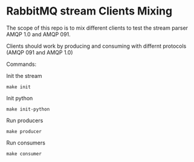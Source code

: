 # RabbitMQ stream Clients Mixing

The scope of this repo is to mix different clients to test the stream parser AMQP 1.0 and AMQP 091.

Clients should work by producing and consuming with differnt protocols (AMQP 091 and AMQP 1.0)


Commands:

Init the stream
```
make init
```

Init python
```
make init-python
```

Run producers

```
make producer
```

Run consumers
```
make consumer
```




